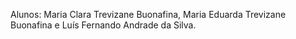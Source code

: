 Alunos: Maria Clara Trevizane Buonafina, Maria Eduarda Trevizane Buonafina e Luís Fernando Andrade da Silva.
